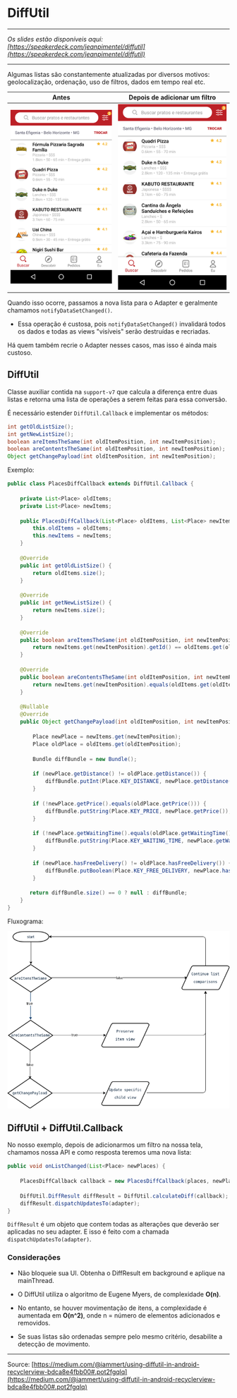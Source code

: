 # DiffUtil

---

*Os slides estão disponíveis aqui: [https://speakerdeck.com/jeanpimentel/diffutil](https://speakerdeck.com/jeanpimentel/diffutil)*

---

Algumas listas são constantemente atualizadas por diversos motivos: geolocalização, ordenação, uso de filtros, dados em tempo real etc.

| Antes                | Depois de adicionar um filtro |
|----------------------|-------------------------------|
| ![](./diffutil1.png) | ![](./diffutil2.png)          |


Quando isso ocorre, passamos a nova lista para o Adapter e geralmente chamamos `notifyDataSetChanged()`.

* Essa operação é custosa, pois `notifyDataSetChanged()` invalidará todos os dados e todas as views "visíveis" serão destruídas e recriadas.

Há quem também recrie o Adapter nesses casos, mas isso é ainda mais custoso.

## DiffUtil

Classe auxiliar contida na `support-v7` que calcula a diferença entre duas listas e retorna uma lista de operações a serem feitas para essa conversão.

É necessário estender `DiffUtil.Callback` e implementar os métodos:

```java
int getOldListSize();
int getNewListSize();
boolean areItemsTheSame(int oldItemPosition, int newItemPosition);
boolean areContentsTheSame(int oldItemPosition, int newItemPosition);
Object getChangePayload(int oldItemPosition, int newItemPosition);
```

Exemplo:

```java
public class PlacesDiffCallback extends DiffUtil.Callback {

	private List<Place> oldItems;
	private List<Place> newItems;

	public PlacesDiffCallback(List<Place> oldItems, List<Place> newItems) {
		this.oldItems = oldItems;
		this.newItems = newItems;
	}

	@Override
	public int getOldListSize() {
		return oldItems.size();
	}

	@Override
	public int getNewListSize() {
		return newItems.size();
	}

	@Override
	public boolean areItemsTheSame(int oldItemPosition, int newItemPosition) {
		return newItems.get(newItemPosition).getId() == oldItems.get(oldItemPosition).getId();
	}

	@Override
	public boolean areContentsTheSame(int oldItemPosition, int newItemPosition) {
		return newItems.get(newItemPosition).equals(oldItems.get(oldItemPosition));
	}

	@Nullable
	@Override
	public Object getChangePayload(int oldItemPosition, int newItemPosition) {

		Place newPlace = newItems.get(newItemPosition);
		Place oldPlace = oldItems.get(oldItemPosition);

		Bundle diffBundle = new Bundle();

		if (newPlace.getDistance() != oldPlace.getDistance()) {
			diffBundle.putInt(Place.KEY_DISTANCE, newPlace.getDistance());
		}

		if (!newPlace.getPrice().equals(oldPlace.getPrice())) {
			diffBundle.putString(Place.KEY_PRICE, newPlace.getPrice());
		}

		if (!newPlace.getWaitingTime().equals(oldPlace.getWaitingTime())) {
			diffBundle.putString(Place.KEY_WAITING_TIME, newPlace.getWaitingTime());
		}

		if (newPlace.hasFreeDelivery() != oldPlace.hasFreeDelivery()) {
			diffBundle.putBoolean(Place.KEY_FREE_DELIVERY, newPlace.hasFreeDelivery());
		}

	   return diffBundle.size() == 0 ? null : diffBundle;
	}
}
```

Fluxograma:

![](./diffutil3.png)


## DiffUtil + DiffUtil.Callback

No nosso exemplo, depois de adicionarmos um filtro na nossa tela, chamamos nossa API e como resposta teremos uma nova lista:

```java
public void onListChanged(List<Place> newPlaces) {

    PlacesDiffCallback callback = new PlacesDiffCallback(places, newPlaces);
    
    DiffUtil.DiffResult diffResult = DiffUtil.calculateDiff(callback);
    diffResult.dispatchUpdatesTo(adapter);
}
```

`DiffResult` é um objeto que contem todas as alterações que deverão ser aplicadas no seu adapter. E isso é feito com a chamada `dispatchUpdatesTo(adapter)`.

### Considerações

- Não bloqueie sua UI. Obtenha o DiffResult em background e aplique na mainThread.

- O DiffUtil utiliza o algoritmo de Eugene Myers, de complexidade **O(n)**. 

- No entanto, se houver movimentação de itens, a complexidade é aumentada em **O(n^2)**, onde n = número de elementos adicionados e removidos.

- Se suas listas são ordenadas sempre pelo mesmo critério, desabilite a detecção de movimento.

---

Source: [https://medium.com/@iammert/using-diffutil-in-android-recyclerview-bdca8e4fbb00#.pot2fgqlq](https://medium.com/@iammert/using-diffutil-in-android-recyclerview-bdca8e4fbb00#.pot2fgqlq)

